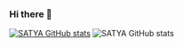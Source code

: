 ### Hi there 👋

<!--
**SPN288/SPN288** is a ✨ _special_ ✨ repository because its `README.md` (this file) appears on your GitHub profile.

Here are some ideas to get you started:

- 🔭 I’m currently working on ...
- 🌱 I’m currently learning ...
- 👯 I’m looking to collaborate on ...
- 🤔 I’m looking for help with ...
- 💬 Ask me about ...
- 📫 How to reach me: ...
- 😄 Pronouns: ...
- ⚡ Fun fact: ...
-->
[![SATYA GitHub stats](https://github-readme-stats.vercel.app/api?username=SPN288)](https://github.com/SPN288/github-readme-stats)
![SATYA GitHub stats](https://github-readme-stats.vercel.app/api?username=SPN288&show_icons=true)
